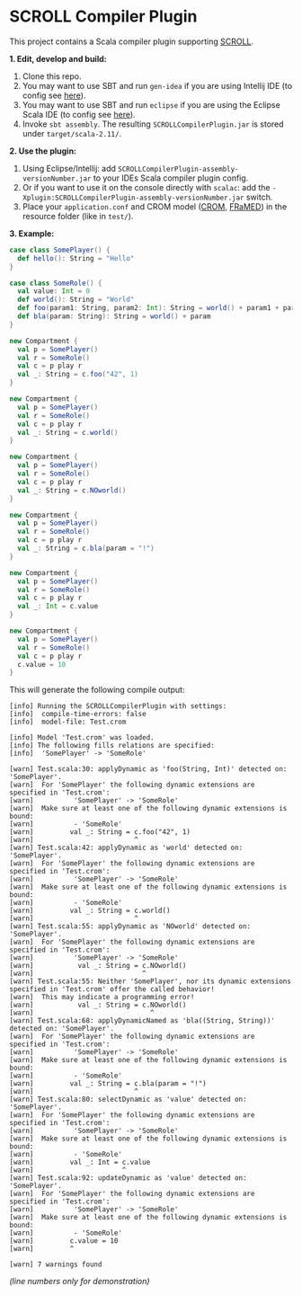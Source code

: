 SCROLL Compiler Plugin
======================

This project contains a Scala compiler plugin supporting [SCROLL][scroll].

**1. Edit, develop and build:**
  1. Clone this repo.
  2. You may want to use SBT and run ```gen-idea``` if you are using Intellij IDE (to config see [here][sbt-gen-idea]).
  3. You may want to use SBT and run ```eclipse``` if you are using the Eclipse Scala IDE (to config see [here][gen-eclipse]).
  4. Invoke ```sbt assembly```. The resulting ```SCROLLCompilerPlugin.jar``` is stored under ```target/scala-2.11/```.

**2. Use the plugin:**
  1. Using Eclipse/Intellij: add ```SCROLLCompilerPlugin-assembly-versionNumber.jar``` to your IDEs Scala compiler plugin config.
  2. Or if you want to use it on the console directly with ```scalac```: add the ```-Xplugin:SCROLLCompilerPlugin-assembly-versionNumber.jar``` switch.
  3. Place your ```application.conf``` and CROM model ([CROM][crom], [FRaMED][framed]) in the resource folder (like in ```test/```).

**3. Example:**

```scala
case class SomePlayer() {
  def hello(): String = "Hello"
}

case class SomeRole() {
  val value: Int = 0
  def world(): String = "World"
  def foo(param1: String, param2: Int): String = world() + param1 + param2
  def bla(param: String): String = world() + param
}

new Compartment {
  val p = SomePlayer()  
  val r = SomeRole()
  val c = p play r  
  val _: String = c.foo("42", 1)
}

new Compartment {
  val p = SomePlayer()
  val r = SomeRole()
  val c = p play r
  val _: String = c.world()
}

new Compartment {
  val p = SomePlayer()
  val r = SomeRole()
  val c = p play r
  val _: String = c.NOworld()
}

new Compartment {
  val p = SomePlayer()
  val r = SomeRole()
  val c = p play r
  val _: String = c.bla(param = "!")
}

new Compartment {
  val p = SomePlayer()
  val r = SomeRole()
  val c = p play r
  val _: Int = c.value
}

new Compartment {
  val p = SomePlayer()
  val r = SomeRole()
  val c = p play r
  c.value = 10
}
```

This will generate the following compile output:

```
[info] Running the SCROLLCompilerPlugin with settings:
[info]  compile-time-errors: false
[info]  model-file: Test.crom

[info] Model 'Test.crom' was loaded.
[info] The following fills relations are specified:
[info]  'SomePlayer' -> 'SomeRole'

[warn] Test.scala:30: applyDynamic as 'foo(String, Int)' detected on: 'SomePlayer'.
[warn]  For 'SomePlayer' the following dynamic extensions are specified in 'Test.crom':
[warn]          'SomePlayer' -> 'SomeRole'
[warn]  Make sure at least one of the following dynamic extensions is bound:
[warn]          - 'SomeRole'
[warn]         val _: String = c.foo("42", 1)
[warn]                         ^
[warn] Test.scala:42: applyDynamic as 'world' detected on: 'SomePlayer'.
[warn]  For 'SomePlayer' the following dynamic extensions are specified in 'Test.crom':
[warn]          'SomePlayer' -> 'SomeRole'
[warn]  Make sure at least one of the following dynamic extensions is bound:
[warn]          - 'SomeRole'
[warn]         val _: String = c.world()
[warn]                         ^
[warn] Test.scala:55: applyDynamic as 'NOworld' detected on: 'SomePlayer'.
[warn]  For 'SomePlayer' the following dynamic extensions are specified in 'Test.crom':
[warn]          'SomePlayer' -> 'SomeRole'
[warn]           val _: String = c.NOworld()
[warn]                           ^
[warn] Test.scala:55: Neither 'SomePlayer', nor its dynamic extensions specified in 'Test.crom' offer the called behavior!
[warn]  This may indicate a programming error!
[warn]           val _: String = c.NOworld()
[warn]                             ^
[warn] Test.scala:68: applyDynamicNamed as 'bla((String, String))' detected on: 'SomePlayer'.
[warn]  For 'SomePlayer' the following dynamic extensions are specified in 'Test.crom':
[warn]          'SomePlayer' -> 'SomeRole'
[warn]  Make sure at least one of the following dynamic extensions is bound:
[warn]          - 'SomeRole'
[warn]         val _: String = c.bla(param = "!")
[warn]                         ^
[warn] Test.scala:80: selectDynamic as 'value' detected on: 'SomePlayer'.
[warn]  For 'SomePlayer' the following dynamic extensions are specified in 'Test.crom':
[warn]          'SomePlayer' -> 'SomeRole'
[warn]  Make sure at least one of the following dynamic extensions is bound:
[warn]          - 'SomeRole'
[warn]         val _: Int = c.value
[warn]                      ^
[warn] Test.scala:92: updateDynamic as 'value' detected on: 'SomePlayer'.
[warn]  For 'SomePlayer' the following dynamic extensions are specified in 'Test.crom':
[warn]          'SomePlayer' -> 'SomeRole'
[warn]  Make sure at least one of the following dynamic extensions is bound:
[warn]          - 'SomeRole'
[warn]         c.value = 10
[warn]         ^

[warn] 7 warnings found
```
*(line numbers only for demonstration)*

[sbt-gen-idea]: https://github.com/mpeltonen/sbt-idea
[gen-eclipse]: https://github.com/typesafehub/sbteclipse
[scroll]: https://github.com/max-leuthaeuser/SCROLL
[crom]: https://github.com/Eden-06/CROM
[framed]: https://github.com/leondart/FRaMED
